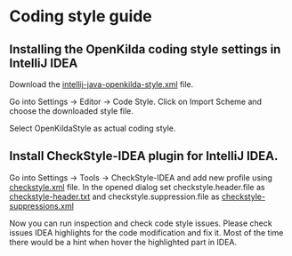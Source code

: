 # Coding style guide

## Installing the OpenKilda coding style settings in IntelliJ IDEA

Download the [intellij-java-openkilda-style.xml](https://github.com/telstra/open-kilda/tree/master/src-java/checkstyle/intellij-java-openkilda-style.xml) file.

Go into Settings -> Editor -> Code Style. Click on Import Scheme and choose the downloaded style file. 

Select OpenKildaStyle as actual coding style.

## Install CheckStyle-IDEA plugin for IntelliJ IDEA.

Go into Settings -> Tools -> CheckStyle-IDEA and add new profile using [checkstyle.xml](https://github.com/telstra/open-kilda/tree/master/src-java/checkstyle/checkstyle.xml) file.
In the opened dialog set checkstyle.header.file as [checkstyle-header.txt](https://github.com/telstra/open-kilda/tree/master/src-java/checkstyle/checkstyle.txt)
and checkstyle.suppression.file as [checkstyle-suppressions.xml](https://github.com/telstra/open-kilda/tree/master/src-java/checkstyle/checkstyle-suppressions.xml)

Now you can run inspection and check code style issues.
Please check issues IDEA highlights for the code modification and fix it.
Most of the time there would be a hint when hover the highlighted part in IDEA.
